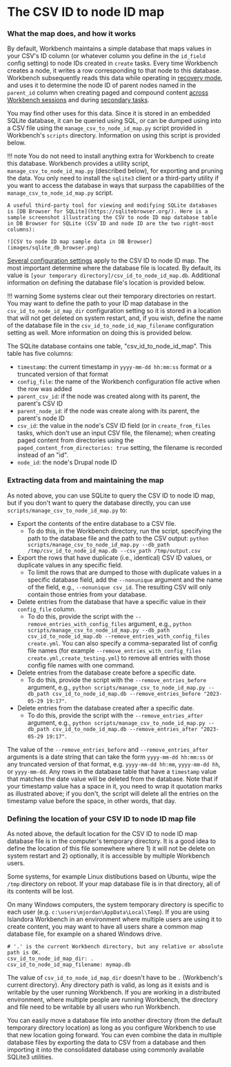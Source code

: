 # The CSV ID to node ID map

### What the map does, and how it works

By default, Workbench maintains a simple database that maps values in your CSV's ID column (or whatever column you define in the `id_field` config setting) to node IDs created in `create` tasks. Every time Workbench creates a node, it writes a row corresponding to that node to this database. Workbench subsequently reads this data while operating in [recovery mode](/islandora_workbench_docs/recovery_mode/), and uses it to determine the node ID of parent nodes named in the `parent_id` column when creating paged and compound content [across Workbench sessions](/islandora_workbench_docs/paged_and_compound/#creating-parentchild-relationships-across-workbench-sessions) and during [secondary tasks](/islandora_workbench_docs/paged_and_compound/#using-a-secondary-task).

You may find other uses for this data. Since it is stored in an embedded SQLite database, it can be queried using SQL, or can be dumped using into a CSV file using the `manage_csv_to_node_id_map.py` script provided in Workbench's `scripts` directory. Information on using this script is provided below.

!!! note
    You do not need to install anything extra for Workbench to create this database. Workbench provides a utility script, `manage_csv_to_node_id_map.py` (described below), for exporting and pruning the data. You only need to install the `sqlite3` client or a third-party utility if you want to access the database in ways that surpass the capabilities of the `manage_csv_to_node_id_map.py` script.

    A useful third-party tool for viewing and modifying SQLite databases is [DB Browser for SQLite](https://sqlitebrowser.org/). Here is a sample screenshot illustrating the CSV to node ID map database table in DB Browser for SQLite (CSV ID and node ID are the two right-most columns):

    ![CSV to node ID map sample data in DB Browser](images/sqlite_db_browser.png)

[Several configuration settings](/islandora_workbench_docs/configuration/#csv-id-to-node-id-map-settings) apply to the CSV ID to node ID map. The most important determine where the database file is located. By default, its value is `[your temporary directory]/csv_id_to_node_id_map.db`. Additional information on defining the database file's location is provided below.

!!! warning
    Some systems clear out their temporary directories on restart. You may want to define the path to your ID map database in the `csv_id_to_node_id_map_dir` configuration setting so it is stored in a location that will not get deleted on system restart, and, if you wish, define the name of the database file in the `csv_id_to_node_id_map_filename` configuration setting as well. More information on doing this is provided below.


The SQLite database contains one table, "csv_id_to_node_id_map". This table has five columns:

* `timestamp`: the current timestamp in `yyyy-mm-dd hh:mm:ss` format or a truncated version of that format
* `config_file`: the name of the Workbench configuration file active when the row was added
* `parent_csv_id`: if the node was created along with its parent, the parent's CSV ID
* `parent_node_id`: if the node was create along with its parent, the parent's node ID
* `csv_id`: the value in the node's CSV ID field (or in `create_from_files` tasks, which don't use an input CSV file, the filename); when creating paged content from directories using the `paged_content_from_directories: true` setting, the filename is recorded instead of an "id".
* `node_id`: the node's Drupal node ID

### Extracting data from and maintaining the map

As noted above, you can use SQLite to query the CSV ID to node ID map, but if you don't want to query the database directly, you can use `scripts/manage_csv_to_node_id_map.py` to:

* Export the contents of the entire database to a CSV file.
    * To do this, in the Workbench directory, run the script, specifying the path to the database file and the path to the CSV output: `python scripts/manage_csv_to_node_id_map.py --db_path /tmp/csv_id_to_node_id_map.db --csv_path /tmp/output.csv`
* Export the rows that have duplicate (i.e., identical) CSV ID values, or duplicate values in any specific field.
    * To limit the rows that are dumped to those with duplicate values in a specific database field, add the `--nonunique` argument and the name of the field, e.g., `--nonunique csv_id`. The resulting CSV will only contain those entries from your database.
* Delete entries from the database that have a specific value in their `config_file` column.
    * To do this, provide the script with the `--remove_entries_with_config_files` argument, e.g., `python scripts/manage_csv_to_node_id_map.py --db_path csv_id_to_node_id_map.db --remove_entries_with_config_files create.yml`. You can also specify a comma-separated list of config file names (for example `--remove_entries_with_config_files create.yml,create_testing.yml`) to remove all entries with those config file names with one command.
* Delete entries from the database create before a specific date.
    * To do this, provide the script with the `--remove_entries_before` argument, e.g., `python scripts/manage_csv_to_node_id_map.py --db_path csv_id_to_node_id_map.db --remove_entries_before "2023-05-29 19:17"`.
* Delete entries from the database created after a specific date.
    * To do this, provide the script with the `--remove_entries_after` argument, e.g., `python scripts/manage_csv_to_node_id_map.py --db_path csv_id_to_node_id_map.db --remove_entries_after "2023-05-29 19:17"`.


The value of the `--remove_entries_before` and `--remove_entries_after` arguments is a date string that can take the form `yyyy-mm-dd hh:mm:ss` or any truncated version of that format, e.g. `yyyy-mm-dd hh:mm`, `yyyy-mm-dd hh`, or `yyyy-mm-dd`. Any rows in the database table that have a `timestamp` value that matches the date value will be deleted from the database. Note that if your timestamp value has a space in it, you need to wrap it quotation marks as illustrated above; if you don't, the script will delete all the entries on the timestamp value before the space, in other words, that day.


### Defining the location of your CSV ID to node ID map file

As noted above, the default location for the CSV ID to node ID map database file is in the computer's temporary directory. It is a good idea to define the location of this file somewhere where 1) it will not be delete on system restart and 2) optionally, it is accessible by multiple Workbench users.

Some systems, for example Linux distibutions based on Ubuntu, wipe the `/tmp` directory on reboot. If your map database file is in that directory, all of its contents will be lost.

On many Windows computers, the system temporary directory is specific to each user (e.g. `c:\users\mjordan\AppData\Local\Temp`). If you are using Islandora Workbench in an environment where multiple users are using it to create content, you may want to have all users share a common map database file, for example on a shared Windows drive.

```
# '.' is the current Workbench directory, but any relative or absolute path is OK.
csv_id_to_node_id_map_dir: .
csv_id_to_node_id_map_filename: mymap.db
```

The value of `csv_id_to_node_id_map_dir` doesn't have to be `.` (Workbench's current directory). Any directory path is valid, as long as it exists and is writable by the user running Workbench. If you are working in a distributed environment, where multiple people are running Workbench, the directory and file need to be writable by all users who run Workbench.

You can easily move a database file into another directory (from the default temporary directory location) as long as you configure Workbench to use that new location going forward. You can even combine the data in multiple database files by exporting the data to CSV from a database and then importing it into the consolidated database using commonly available SQLite3 utilities.